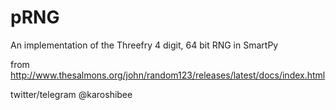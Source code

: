# pRNG

An implementation of the Threefry 4 digit, 64 bit RNG in SmartPy

from http://www.thesalmons.org/john/random123/releases/latest/docs/index.html

twitter/telegram
@karoshibee
